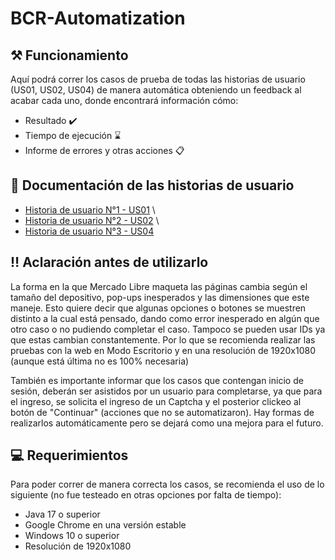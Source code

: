 # BCR-Automatization

## ⚒️ Funcionamiento
Aquí podrá correr los casos de prueba de todas las historias de usuario (US01, US02, US04)
de manera automática obteniendo un feedback al acabar cada uno, donde encontrará información cómo:
- Resultado ✔️
- Tiempo de ejecución ⌛
- Informe de errores y otras acciones 📋

## 📕 Documentación de las historias de usuario

- [Historia de usuario N°1 - US01](https://docs.google.com/document/d/1dPA-8ajNyCeJwNzqIKviWvViocbpvKD6x3zPSLiabEg/edit?usp=sharing) \
- [Historia de usuario N°2 - US02](https://docs.google.com/document/d/1SvC4JJbQDRDjAhgNqep5h-a2cxDugRIQSvKmdtzk24E/edit?usp=sharing) \
- [Historia de usuario N°3 - US04](https://docs.google.com/document/d/1edFOk6xzP8QK3FLASnd0HxHBA6rm88eaej3JK-mH4pg/edit?usp=sharing)


## ‼️ Aclaración antes de utilizarlo

La forma en la que Mercado Libre maqueta las páginas cambia según el tamaño del depositivo, pop-ups inesperados y las dimensiones que este maneje. Esto quiere decir que algunas opciones o botones se muestren distinto a la cual está pensado, dando como error inesperado en algún que otro caso o no pudiendo completar el caso. Tampoco se pueden usar IDs ya que estas cambian constantemente. Por lo que se recomienda realizar las pruebas con la web en Modo Escritorio y en una resolución de 1920x1080 (aunque está última no es 100% necesaria)

También es importante informar que los casos que contengan inicio de sesión, deberán ser asistidos por un usuario para completarse, ya que para el ingreso, se solicita el ingreso de un Captcha y el posterior clickeo al botón de "Continuar" (acciones que no se automatizaron). Hay formas de realizarlos automáticamente pero se dejará como una mejora para el futuro.  

## 💻 Requerimientos

Para poder correr de manera correcta los casos, se recomienda el uso de lo siguiente (no fue testeado en otras opciones por falta de tiempo):
- Java 17 o superior
- Google Chrome en una versión estable
- Windows 10 o superior
- Resolución de 1920x1080
